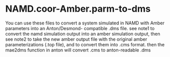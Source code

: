 # NAMD.coor-Amber.parm-to-dms
You can use these files to convert a system simulated in NAMD with Amber parameters into an Anton/Desmond- compatible .dms file.
see note1 to convert the namd simulation output into an amber simulation output, 
then see note2 to take the new amber output file with the original amber parameterizations (.top file), and to convert them into .cms format.
then the mae2dms function in anton will convert .cms to anton-readable .dms
